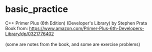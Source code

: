 # basic_practice<br/>
C++ Primer Plus (6th Edition) (Developer's Library) by Stephen Prata<br/>
Book from: https://www.amazon.com/Primer-Plus-6th-Developers-Library/dp/0321776402<br/>
<br/>
(some are notes from the book, and some are exercise problems)
